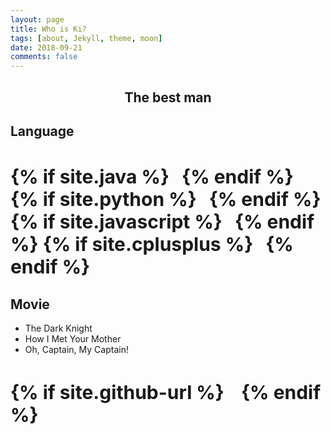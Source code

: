 ```yaml
---
layout: page
title: Who is Ki?
tags: [about, Jekyll, theme, moon]
date: 2018-09-21
comments: false
---
```


<center><h2>The best man</h2></center>

## Language
<h3 class="title" style="font-size:30px;">
{% if site.java %}<i class="devicon-java-plain" style="margin-left:20px;"></i>{% endif %}
{% if site.python %}<i class="devicon-python-plain" style="margin-left:20px;"></i>{% endif %}
{% if site.javascript %}<i class="devicon-javascript-plain" style="margin-left:20px;"></i>{% endif %}
{% if site.cplusplus %}<i class="devicon-cplusplus-plain" style="margin-left:20px;"></i>{% endif %}
</h3>

## Movie
* The Dark Knight
* How I Met Your Mother
* Oh, Captain, My Captain!


 <h3 class="title" style="font-size:30px;">
  {% if site.github-url %}
                        <a href="http://github.com/{{ site.github-url }}" target="_blank" rel="noopener noreferrer"><i class="devicon-github-plain" style="margin-left:20px;"></i></a>
                    {% endif %}
</h3>